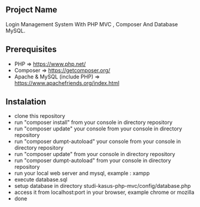 ## Project Name
Login Management System With PHP MVC , Composer And Database MySQL.

## Prerequisites
- PHP => https://www.php.net/
- Composer => https://getcomposer.org/
- Apache & MySQL (include PHP) => https://www.apachefriends.org/index.html

## Instalation
- clone this repository
- run "composer install" from your console in directory repository
- run "composer update" your console from your console in directory repository
- run "composer dumpt-autoload" your console from your console in directory repository
- run "composer update" from your console in directory repository
- run "composer dumpt-autoload" from your console in directory repository
- run your local web server and mysql, example : xampp
- execute database.sql
- setup database in directory studi-kasus-php-mvc/config/database.php
- access it from localhost:port in your browser, example chrome or mozilla
- done
